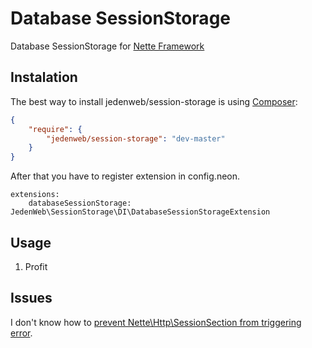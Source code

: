 # Database SessionStorage

Database SessionStorage for [Nette Framework](http://nette.org/)

## Instalation

The best way to install jedenweb/session-storage is using  [Composer](http://getcomposer.org/):


```json
{
	"require": {
		"jedenweb/session-storage": "dev-master"
	}
}
```

After that you have to register extension in config.neon.

```neon
extensions:
	databaseSessionStorage: JedenWeb\SessionStorage\DI\DatabaseSessionStorageExtension
```

## Usage

1. Profit

## Issues

I don't know how to [prevent Nette\Http\SessionSection from triggering error]((http://api.nette.org/2.1/source-Http.SessionSection.php.html#201)).
